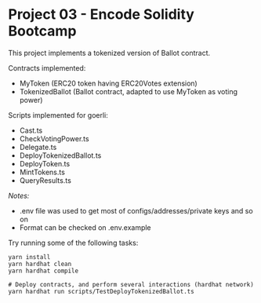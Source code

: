 # Project 03 - Encode Solidity Bootcamp

This project implements a tokenized version of Ballot contract.

Contracts implemented:
 - MyToken (ERC20 token having ERC20Votes extension)
 - TokenizedBallot (Ballot contract, adapted to use MyToken as voting power)

Scripts implemented for goerli:
 - Cast.ts
 - CheckVotingPower.ts
 - Delegate.ts
 - DeployTokenizedBallot.ts
 - DeployToken.ts
 - MintTokens.ts
 - QueryResults.ts

*Notes:*
 - .env file was used to get most of configs/addresses/private keys and so on
 - Format can be checked on .env.example

Try running some of the following tasks:

```shell
yarn install
yarn hardhat clean
yarn hardhat compile

# Deploy contracts, and perform several interactions (hardhat network)
yarn hardhat run scripts/TestDeployTokenizedBallot.ts
```
